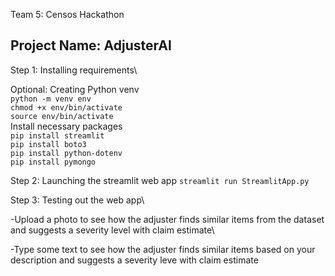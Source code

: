 
Team 5: Censos Hackathon

## Project Name: AdjusterAI

Step 1: Installing requirements\

Optional: Creating Python venv\
```python -m venv env```\
```chmod +x env/bin/activate```\
```source env/bin/activate```\
Install necessary packages\
```pip install streamlit```\
```pip install boto3```\
```pip install python-dotenv```\
```pip install pymongo```

Step 2: Launching the streamlit web app
```streamlit run StreamlitApp.py```

Step 3: Testing out the web app\

-Upload a photo to see how the adjuster finds similar items from the dataset and suggests a severity level with claim estimate\

-Type some text to see how the adjuster finds similar items based on your description and suggests a severity leve with claim estimate
